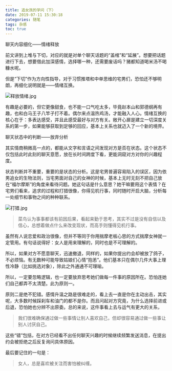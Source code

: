 ```yaml
---
title: 追女孩的学问（下）
date: 2019-07-11 15:30:18
categories: 随笔
tags: 杂感
toc: true
---
```

聊天内容细化——情绪释放

前文讲到上堆与下切，对应的就是对单个聊天话题的“盖棺”和“延展”。想要把话题进行下去，想要借此加深感情，选择哪一种，还需要废话吗？猪都知道喝米汤不喝糠水呢。

但是“下切”作为方向性指导，对于习惯推塔和中单思维的宅男们，恐怕还不够明朗，再细化说明就是——情绪互换。

![释放情绪.jpg](http://upload-images.jianshu.io/upload_images/29336-7cd81a54f1a75100.jpg)

有趣是必要的，但它更像甜食，也不能一口气吃太多，毕竟赵本山和郭德纲再有趣，也和白马王子八竿子打不着。偶尔来点温热鸡汤，才能融入人心。情绪互换的核心在于：多表达感受，并且此感受最好与对方有关。敞开心扉是建立一切深度关系的第一步，如果能够获取到足够的回应，基本上关系也就迈入了一个新的境界。

聊天状态中的判断——放弃分析

其实情商稍微高一点的，都能从文字和言语之间发现对方是否在状态。这个状态不仅包括此时此刻的聊天意愿，放在长时间跨度下看，更能洞窥对方对你的兴趣程度。

状态判断并不重要，重要的是状态的分析。这是宅男普遍容易陷入的误区，因为依男追女的生物法则，当宅男面对自己的女神的时候，基本上无时无刻不把自己放在“福尔摩斯”的角度来看待问题。她这句话是什么意思？她干嘛要用这个表情？在宅男们看来，追求的过程和打猎很像，你得见机行事，同时随时开启大脑，分析每一处细节和事物之间的种种联系。

![打猎.jpg](http://upload-images.jianshu.io/upload_images/29336-883b772f4e8ef884.jpg)

>菜鸟认为事事都该有前因后果，看起来勤于思考，其实不过是没有自信以及信心，总想着做点什么来改变现状，而高手则懂得见机行事。

虽然有人说恋爱和政治很像，但并不等同于你用揣摩老板心思的方式揣摩女神就一定管用。有句话说得好：女人是用来理解的，同时也是不可理解的。

所以，如果对方不愿意聊天，迅速撤退，同样的，如果你提出约会却被放了鸽子，不必烦恼。有无数种可能导致姑娘们心情“抱恙”。他们基本只在偶尔几件大事上理性冷静（比如挑选对象），除此之外通通不可理喻。

所以，一定要忽略逻辑，也一定要放弃思考她们做每一件事的原因所在。恐怕连她们自己都弄不太清楚。此为原则一。

原则二是绝不犯错。感情升温之路是很难走的，看上去一直是你在主动出击，其实呢，大多数时候踩刹车和油门的都不是你。而且问起对方究竟，为什么选择前进或后退，恐怕她也分辨不出原委。总的来说，这件事看上去与运气有更大的关系，

>我们很难确保通过做一些事情让别人喜欢自己，但却很容易通过做一些事让别人讨厌自己。

这些“错”包括，在对方已经看不出任何聊天兴趣的时候继续频繁发送消息，在提出约会被拒绝之后反复询问具体原因。

最后要记住的一句是：

>女人，总是喜欢被关注而害怕被纠缠。



